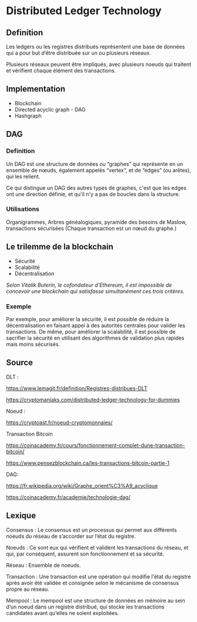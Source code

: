 # Distributed Ledger Technology


## Definition

Les ledgers ou les registres distribués représentent une base de données qui a pour but d’être distribuée sur un ou plusieurs réseaux.

Plusieurs réseaux peuvent être impliqués, avec plusieurs noeuds qui traitent et vérifient chaque élément des transactions.



## Implementation

- Blockchain
- Directed acyclic graph - DAG
- Hashgraph

## DAG

### Definition

Un DAG est une structure de données ou “graphes” qui représente en un ensemble de nœuds, également appelés “vertex“, et de “edges” (ou arêtes), qui les relient. 

Ce qui distingue un DAG des autres types de graphes, c'est que les edges ont une direction définie, et qu'il n'y a pas de boucles dans la structure.

### Utilisations

Organigrammes, Arbres généalogiques, pyramide des besoins de Maslow, transactions sécurisées (Chaque transaction est un nœud du graphe.)


## Le trilemme de la blockchain 

- Sécurité
- Scalabilité
- Décentralisation

_Selon Vitalik Buterin, le cofondateur d’Ethereum, il est impossible de concevoir une blockchain qui satisfasse simultanément ces trois critères._

### Exemple

Par exemple, pour améliorer la sécurité, il est possible de réduire la décentralisation en faisant appel à des autorités centrales pour valider les transactions. 
De même, pour améliorer la scalabilité, il est possible de sacrifier la sécurité en utilisant des algorithmes de validation plus rapides mais moins sécurisés.



## Source

DLT : 

https://www.lemagit.fr/definition/Registres-distribues-DLT

https://cryptomaniaks.com/distributed-ledger-technology-for-dummies

Noeud :

https://cryptoast.fr/noeud-cryptomonnaies/

Transaction Bitcoin

https://coinacademy.fr/cours/fonctionnement-complet-dune-transaction-bitcoin/

https://www.pensezblockchain.ca/les-transactions-bitcoin-partie-1

DAG:

https://fr.wikipedia.org/wiki/Graphe_orient%C3%A9_acyclique

https://coinacademy.fr/academie/technologie-dag/


## Lexique

Consensus : Le consensus est un processus qui permet aux différents noeuds du réseau de s’accorder sur l’état du registre.


Noeuds : Ce sont eux qui vérifient et valident les transactions du réseau, et qui, par conséquent, assurent son fonctionnement et sa sécurité.


Réseau : Ensemble de noeuds.


Transaction : Une transaction est une opération qui modifie l'état du registre après avoir été validée et consignée selon le mécanisme de consensus propre au réseau.



Mempool : Le mempool est une structure de données en mémoire au sein d’un noeud dans un registre distribué, qui stocke les transactions candidates avant qu’elles ne soient exploitées.
